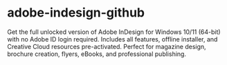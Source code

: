 # adobe-indesign-github
Get the full unlocked version of Adobe InDesign for Windows 10/11 (64-bit) with no Adobe ID login required. Includes all features, offline installer, and Creative Cloud resources pre-activated. Perfect for magazine design, brochure creation, flyers, eBooks, and professional publishing.
